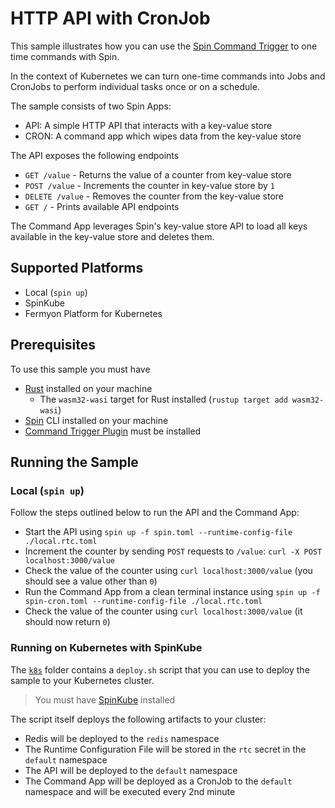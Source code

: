 # HTTP API with CronJob

This sample illustrates how you can use the [Spin Command Trigger](https://github.com/fermyon/spin-trigger-command) to one time commands with Spin.

In the context of Kubernetes we can turn one-time commands into Jobs and CronJobs to perform individual tasks once or on a schedule.

The sample consists of two Spin Apps:

* API: A simple HTTP API that interacts with a key-value store
* CRON: A command app which wipes data from the key-value store

The API exposes the following endpoints

* `GET /value` - Returns the value of a counter from key-value store
* `POST /value` - Increments the counter in key-value store by `1`
* `DELETE /value` - Removes the counter from the key-value store
* `GET /` - Prints available API endpoints

The Command App leverages Spin's key-value store API to load all keys available in the key-value store and deletes them.

## Supported Platforms

- Local (`spin up`)
- SpinKube
- Fermyon Platform for Kubernetes

## Prerequisites

To use this sample you must have

- [Rust](https://www.rust-lang.org/) installed on your machine
  - The `wasm32-wasi` target for Rust installed (`rustup target add wasm32-wasi`)
- [Spin](https://developer.fermyon.com/spin/v2/index) CLI installed on your machine
- [Command Trigger Plugin](https://github.com/fermyon/spin-trigger-command) must be installed


## Running the Sample

### Local (`spin up`)

Follow the steps outlined below to run the API and the Command App:

- Start the API using `spin up -f spin.toml --runtime-config-file ./local.rtc.toml`
- Increment the counter by sending `POST` requests to `/value`: `curl -X POST localhost:3000/value`
- Check the value of the counter using `curl localhost:3000/value` (you should see a value other than `0`)
- Run the Command App from a clean terminal instance using `spin up -f spin-cron.toml --runtime-config-file ./local.rtc.toml`
- Check the value of the counter using `curl localhost:3000/value` (it should now return `0`)

### Running on Kubernetes with SpinKube

The [`k8s`](./k8s) folder contains a `deploy.sh` script that you can use to deploy the sample to your Kubernetes cluster.

> You must have [SpinKube](https://spinkube.dev) installed

The script itself deploys the following artifacts to your cluster:

- Redis will be deployed to the `redis` namespace
- The Runtime Configuration File will be stored in the `rtc` secret in the `default` namespace
- The API will be deployed to the `default` namespace
- The Command App will be deployed as a CronJob to the `default` namespace and will be executed every 2nd minute
